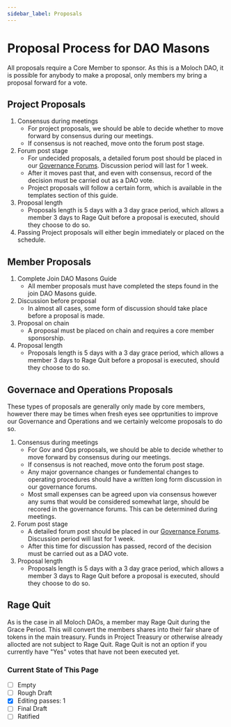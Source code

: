 ```yaml
---
sidebar_label: Proposals
---
```


# Proposal Process for DAO Masons

All proposals require a Core Member to sponsor. As this is a Moloch DAO, it is possible for anybody to make a proposal, only members my bring a proposal forward for a vote.

## Project Proposals

1. Consensus during meetings
   - For project proposals, we should be able to decide whether to move forward by consensus during our meetings.
   - If consensus is not reached, move onto the forum post stage.
2. Forum post stage
   - For undecided proposals, a detailed forum post should be placed in our [Governance Forums](https://commonwealth.im/dao-masons/discussions). Discussion period will last for 1 week.
   - After it moves past that, and even with consensus, record of the decision must be carried out as a DAO vote.
   - Project proposals will follow a certain form, which is available in the templates section of this guide.
3. Proposal length
   - Proposals length is 5 days with a 3 day grace period, which allows a member 3 days to Rage Quit before a proposal is executed, should they choose to do so.
4. Passing Project proposals will either begin immediately or placed on the schedule.

## Member Proposals

1. Complete Join DAO Masons Guide
   - All member proposals must have completed the steps found in the join DAO Masons guide.
2. Discussion before proposal
   - In almost all cases, some form of discussion should take place before a proposal is made.
3. Proposal on chain
   - A proposal must be placed on chain and requires a core member sponsorship.
4. Proposal length
   - Proposals length is 5 days with a 3 day grace period, which allows a member 3 days to Rage Quit before a proposal is executed, should they choose to do so.

## Governace and Operations Proposals

These types of proposals are generally only made by core members, however there may be times when fresh eyes see opprtunities to improve our Governance and Operations and we certainly welcome proposals to do so.

1. Consensus during meetings
   - For Gov and Ops proposals, we should be able to decide whether to move forward by consensus during our meetings.
   - If consensus is not reached, move onto the forum post stage.
   - Any major governance changes or fundemental changes to operating procedures should have a written long form discussion in our governance forums.
   - Most small expenses can be agreed upon via consensus however any sums that would be considered somewhat large, should be recored in the governance forums. This can be determined during meetings.
2. Forum post stage
   - A detailed forum post should be placed in our [Governance Forums](https://commonwealth.im/dao-masons/discussions). Discussion period will last for 1 week.
   - After this time for discussion has passed, record of the decision must be carried out as a DAO vote.
3. Proposal length
   - Proposals length is 5 days with a 3 day grace period, which allows a member 3 days to Rage Quit before a proposal is executed, should they choose to do so.

## Rage Quit

As is the case in all Moloch DAOs, a member may Rage Quit during the Grace Period. This will convert the members shares into their fair share of tokens in the main treasury. Funds in Project Treasury or otherwise already allocted are not subject to Rage Quit.
Rage Quit is not an option if you currently have "Yes" votes that have not been executed yet.

### Current State of This Page

- [ ] Empty
- [ ] Rough Draft
- [x] Editing passes: 1
- [ ] Final Draft
- [ ] Ratified
